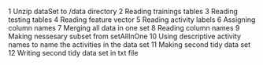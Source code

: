 1 Unzip dataSet to /data directory
2 Reading trainings tables
3 Reading testing tables
4 Reading feature vector
5 Reading activity labels
6 Assigning column names
7 Merging all data in one set
8 Reading column names
9 Making nessesary subset from setAllInOne
10 Using descriptive activity names to name the activities in the data set
11 Making second tidy data set
12 Writing second tidy data set in txt file
